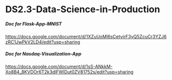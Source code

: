 # DS2.3-Data-Science-in-Production

##### Doc for Flask-App-MNIST 
https://docs.google.com/document/d/1XZuUoMl6sCetyirF3yQ5ZcuCr3YZJ6zRC1JwPkV2LD4/edit?usp=sharing


##### Doc for Nasdaq-Visualization-App
https://docs.google.com/document/d/1sS-ANkkM-Xo8B4_8KVDOr6T2k3dlFWlDut0ZV81752s/edit?usp=sharing
